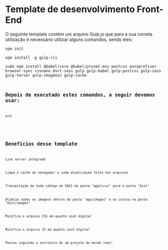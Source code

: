 <h1>Template de desenvolvimento Front-End</h1>
<p>O seguinte template contém um arquivo Gulp.js que para a sua correta utilização é necessário utilizar alguns comandos, sendo eles:</p>
<p><code>npm init</code></p>
<p><code>npm install -g gulp-cli</code></p>
<p><code>sudo npm install @babel/core @babel/preset-env postcss autoprefixer browser-sync cssnano dart-sass gulp gulp-babel gulp-postcss gulp-sass gulp-terser gulp-imagemin gulp-cache<code></p>
<h2>Depois de executado estes comandos, a seguir devemos usar: </h2>
<p><code>gulp</code></p>
<br><br>
<h2>Beneficios desse template</h2>
<p>Live server integrado</p>
<p>Limpa o cache do navegador a cada atualização feita nos arquivos</p>
<p>Transpilação de todo código em SASS da pasta "app/scss" para a pasta "dist"</p>
<p>Otimiza todas as imagens dentro da pasta "app/images" e as coloca na pasta "dist/images"</p>
<p>Minifica o arquivo CSS em quanto você digita!</p>
<p>Minifica o arquivo JS em quanto você digita!</p>
<p>Pastas seguindo a estrutura de um projeto do mundo real!</p>